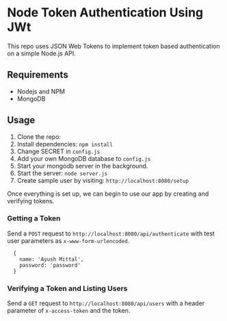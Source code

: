 # Node Token Authentication Using JWt

This repo uses JSON Web Tokens to implement token based authentication on a simple Node.js API.

## Requirements

- Nodejs and NPM
- MongoDB

## Usage

1. Clone the repo:
2. Install dependencies: `npm install`
3. Change SECRET in `config.js`
4. Add your own MongoDB database to `config.js`
5. Start your mongodb server in the background.
6. Start the server: `node server.js`
7. Create sample user by visiting: `http://localhost:8080/setup`

Once everything is set up, we can begin to use our app by creating and verifying tokens.

### Getting a Token

Send a `POST` request to `http://localhost:8080/api/authenticate` with test user parameters as `x-www-form-urlencoded`. 

```
  {
    name: 'Ayush Mittal',
    password: 'password'
  }
```

### Verifying a Token and Listing Users

Send a `GET` request to `http://localhost:8080/api/users` with a header parameter of `x-access-token` and the token.


